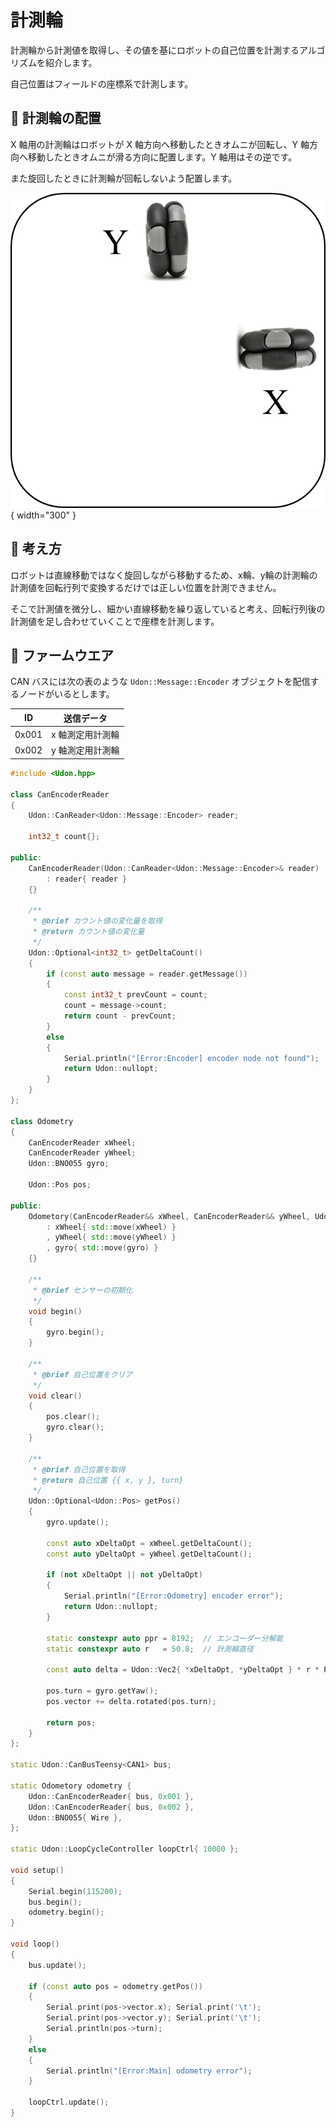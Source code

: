 # 計測輪

計測輪から計測値を取得し、その値を基にロボットの自己位置を計測するアルゴリズムを紹介します。

自己位置はフィールドの座標系で計測します。

## 🌟 計測輪の配置

X 軸用の計測輪はロボットが X 軸方向へ移動したときオムニが回転し、Y 軸方向へ移動したときオムニが滑る方向に配置します。Y 軸用はその逆です。

また旋回したときに計測輪が回転しないよう配置します。

![alt text](image.png){ width="300" }

## 🌟 考え方

ロボットは直線移動ではなく旋回しながら移動するため、x輪、y輪の計測輪の計測値を回転行列で変換するだけでは正しい位置を計測できません。

そこで計測値を微分し、細かい直線移動を繰り返していると考え、回転行列後の計測値を足し合わせていくことで座標を計測します。

## 🌟 ファームウエア

CAN バスには次の表のような `Udon::Message::Encoder` オブジェクトを配信するノードがいるとします。

| ID | 送信データ |
| --- | --- |
| 0x001 | x 軸測定用計測輪 |
| 0x002 | y 軸測定用計測輪 |

```cpp title="メインマイコンのファームウエア"
#include <Udon.hpp>

class CanEncoderReader
{
    Udon::CanReader<Udon::Message::Encoder> reader;

    int32_t count{};

public:
    CanEncoderReader(Udon::CanReader<Udon::Message::Encoder>& reader)
        : reader{ reader }
    {}

    /**
     * @brief カウント値の変化量を取得
     * @return カウント値の変化量
     */
    Udon::Optional<int32_t> getDeltaCount()
    {
        if (const auto message = reader.getMessage())
        {
            const int32_t prevCount = count;
            count = message->count;
            return count - prevCount;
        }
        else
        {
            Serial.println("[Error:Encoder] encoder node not found");
            return Udon::nullopt;
        }
    }
};

class Odometry
{
    CanEncoderReader xWheel;
    CanEncoderReader yWheel;
    Udon::BNO055 gyro;

    Udon::Pos pos;

public:
    Odometory(CanEncoderReader&& xWheel, CanEncoderReader&& yWheel, Udon::BNO055&& gyro)
        : xWheel{ std::move(xWheel) }
        , yWheel{ std::move(yWheel) }
        , gyro{ std::move(gyro) }
    {}

    /**
     * @brief センサーの初期化
     */
    void begin()
    {
        gyro.begin();
    }

    /**
     * @brief 自己位置をクリア
     */
    void clear()
    {
        pos.clear();
        gyro.clear();
    }

    /**
     * @brief 自己位置を取得
     * @return 自己位置 {{ x, y }, turn}
     */
    Udon::Optional<Udon::Pos> getPos()
    {
        gyro.update();

        const auto xDeltaOpt = xWheel.getDeltaCount();
        const auto yDeltaOpt = yWheel.getDeltaCount();
        
        if (not xDeltaOpt || not yDeltaOpt)
        {
            Serial.println("[Error:Odometry] encoder error");
            return Udon::nullopt;
        }

        static constexpr auto ppr = 8192;  // エンコーダー分解能
        static constexpr auto r   = 50.8;  // 計測輪直径

        const auto delta = Udon::Vec2{ *xDeltaOpt, *yDeltaOpt } * r * PI / ppr;

        pos.turn = gyro.getYaw();
        pos.vector += delta.rotated(pos.turn);

        return pos;
    }
};

static Udon::CanBusTeensy<CAN1> bus;

static Odometory odometry {
    Udon::CanEncoderReader{ bus, 0x001 },
    Udon::CanEncoderReader{ bus, 0x002 },
    Udon::BNO055{ Wire },
};

static Udon::LoopCycleController loopCtrl{ 10000 };

void setup()
{
    Serial.begin(115200);
    bus.begin();
    odometry.begin();
}

void loop()
{
    bus.update();

    if (const auto pos = odometry.getPos())
    {
        Serial.print(pos->vector.x); Serial.print('\t');
        Serial.print(pos->vector.y); Serial.print('\t');
        Serial.println(pos->turn);
    }
    else
    {
        Serial.println("[Error:Main] odometry error");
    }

    loopCtrl.update();
}
```
